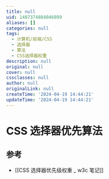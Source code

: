 ```yaml
---
title: null
uid: 1407374884046899
aliases: []
categories: null
tags:
  - 计算机/前端/CSS
  - 选择器
  - 算法
  - CSS选择器权重
description: null
original: null
cover: null
cssclasses: null
author: null
originalLink: null
createTime: '2024-04-19 14:44:21'
updateTime: '2024-04-19 14:44:21'
---
```


# CSS 选择器优先算法

## 参考

- [[CSS 选择器优先级权重 _ w3c 笔记]]

